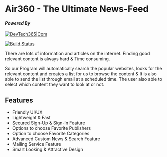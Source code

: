 # Air360 - The Ultimate News-Feed

####  _Powered By_

[![DevTech365|Com](https://cdn-cboab.nitrocdn.com/oYdwPqxHbSSmpQfnRqNgPoBOlqMlmvti/assets/static/optimized/rev-f7f02cb/wp-content/uploads/2021/04/DevTech365-Logo-135x76.png)](https://devtech365.com)

[![Build Status](https://travis-ci.org/joemccann/dillinger.svg?branch=master)](https://github.com/risfat/Air360-The_Ultimate_News-Feed)

There are lots of information and articles on the internet. Finding good relevant content is always hard & Time consuming. 

So our Program will automatically search the popular websites, looks for the relevant content and creates a list for us to browse the content & It is also able to send the list through email at a scheduled time.
The user also able to select which content they want to look at or not.



## Features

- Friendly UI/UX 
- Lightweight & Fast
- Secured Sign-Up & Sign-In Feature
- Options to choose Favorite Publishers
- Option to choose Favorite Categories
- Advanced Custom News & Search Feature
- Mailing Service Feature
- Smart Looking & Attractive Design
